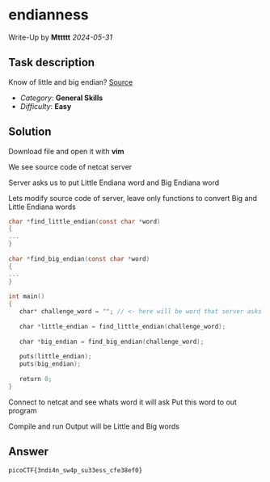 # endianness
Write-Up by **Mttttt** *2024-05-31*

## Task description
Know of little and big endian? [Source](https://artifacts.picoctf.net/c_titan/78/flag.c)

- *Category*: **General Skills**
- *Difficulty*: **Easy**

## Solution
Download file and open it with **vim**

We see source code of netcat server

Server asks us to put Little Endiana word and Big Endiana word

Lets modify source code of server, leave only functions to convert Big and Little Endiana words

```c
char *find_little_endian(const char *word)  
{  
... 
}  
  
char *find_big_endian(const char *word)  
{  
...
}  
  
int main()  
{  
   char* challenge_word = ""; // <- here will be word that server asks
  
   char *little_endian = find_little_endian(challenge_word);  
  
   char *big_endian = find_big_endian(challenge_word);  
  
   puts(little_endian);  
   puts(big_endian);  
  
   return 0;  
}
```

Connect to netcat and see whats word it will ask
Put this word to out program

Compile and run
Output will be Little and Big words

## Answer
`picoCTF{3ndi4n_sw4p_su33ess_cfe38ef0}`
